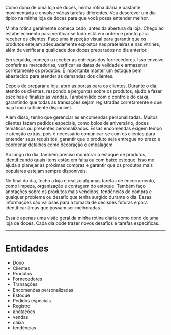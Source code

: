 Como dono de uma loja de doces, minha rotina diária é bastante movimentada e envolve várias tarefas diferentes. Vou descrever um dia típico na minha loja de doces para que você possa entender melhor.

Minha rotina geralmente começa cedo, antes da abertura da loja. Chego ao estabelecimento para verificar se tudo está em ordem e pronto para receber os clientes. Faço uma inspeção visual para garantir que os produtos estejam adequadamente expostos nas prateleiras e nas vitrines, além de verificar a qualidade dos doces preparados no dia anterior.

Em seguida, começo a receber as entregas dos fornecedores. Isso envolve conferir as mercadorias, verificar as datas de validade e armazenar corretamente os produtos. É importante manter um estoque bem abastecido para atender às demandas dos clientes.

Depois de preparar a loja, abro as portas para os clientes. Durante o dia, atendo os clientes, respondo a perguntas sobre os produtos, ajudo a fazer escolhas e finalizo as vendas. Também lido com o controle do caixa, garantindo que todas as transações sejam registradas corretamente e que haja troco suficiente disponível.

Além disso, tenho que gerenciar as encomendas personalizadas. Muitos clientes fazem pedidos especiais, como bolos de aniversário, doces temáticos ou presentes personalizados. Essas encomendas exigem tempo e atenção extras, pois é necessário comunicar-se com os clientes para entender seus requisitos, garantir que o produto seja entregue no prazo e coordenar detalhes como decoração e embalagem.

Ao longo do dia, também preciso monitorar o estoque de produtos, identificando quais itens estão em falta ou com baixo estoque. Isso me ajuda a planejar as próximas compras e garantir que os produtos mais populares estejam sempre disponíveis.

No final do dia, fecho a loja e realizo algumas tarefas de encerramento, como limpeza, organização e contagem do estoque. Também faço anotações sobre os produtos mais vendidos, tendências de compra e qualquer problema ou desafio que tenha surgido durante o dia. Essas informações são valiosas para a tomada de decisões futuras e para identificar áreas que possam ser melhoradas.

Essa é apenas uma visão geral da minha rotina diária como dono de uma loja de doces. Cada dia pode trazer novos desafios e tarefas específicas.

-----

# Entidades

- Dono
- Clientes
- Produtos
- Fornecedores
- Transações
- Encomendas personalizadas
- Estoque
- Pedidos especiais
- Registro
- anotações
- vendas
- caixa
- tendências